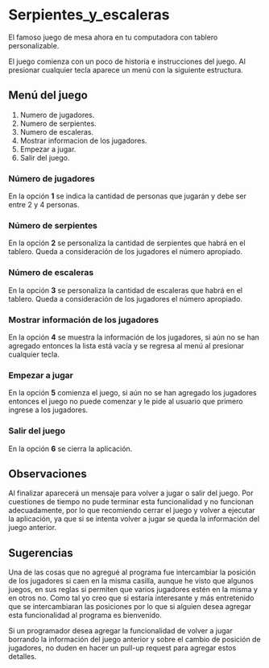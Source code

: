 # Serpientes_y_escaleras
El famoso juego de mesa ahora en tu computadora con tablero personalizable.

El juego comienza con un poco de historia e instrucciones del juego. Al presionar cualquier tecla aparece un menú con la siguiente estructura.

## Menú del juego
1. Numero de jugadores.
2. Numero de serpientes.
3. Numero de escaleras.
4. Mostrar informacion de los jugadores.
5. Empezar a jugar.
6. Salir del juego.

### Número de jugadores
En la opción **1** se indica la cantidad de personas que jugarán y debe ser entre 2 y 4 personas.

### Número de serpientes
En la opción **2** se personaliza la cantidad de serpientes que habrá en el tablero. Queda a consideración de los jugadores el número apropiado.

### Número de escaleras
En la opción **3** se personaliza la cantidad de escaleras que habrá en el tablero. Queda a consideración de los jugadores el número apropiado.

### Mostrar información de los jugadores
En la opción **4** se muestra la información de los jugadores, si aún no se han agregado entonces la lista está vacía y se regresa al menú al presionar cualquier tecla.

### Empezar a jugar
En la opción **5** comienza el juego, si aún no se han agregado los jugadores entonces el juego no puede comenzar y le pide al usuario que primero ingrese a los jugadores.

### Salir del juego
En la opción **6** se cierra la aplicación.

## Observaciones
Al finalizar aparecerá un mensaje para volver a jugar o salir del juego. Por cuestiones de tiempo no pude terminar esta funcionalidad y no funcionan adecuadamente, por lo que recomiendo cerrar el juego y volver a ejecutar la aplicación, ya que si se intenta volver a jugar se queda la información del juego anterior.

## Sugerencias
Una de las cosas que no agregué al programa fue intercambiar la posición de los jugadores si caen en la misma casilla, aunque he visto que algunos juegos, en sus reglas si permiten que varios jugadores estén en la misma y en otros no.
Como tal yo creo que si estaría interesante y más entretenido que se intercambiaran las posiciones por lo que si alguien desea agregar esta funcionalidad al programa es bienvenido.

Si un programador desea agregar la funcionalidad de volver a jugar borrando la información del juego anterior y sobre el cambio de posición de jugadores, no duden en hacer un pull-up request para agregar estos detalles.